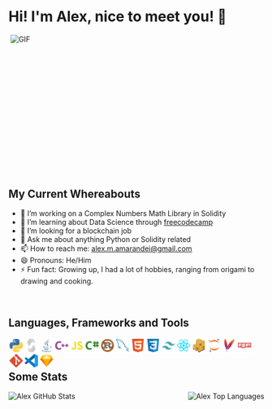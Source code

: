 # Hi! I'm Alex, nice to meet you! 👋

<img align="right" alt="GIF" src="https://media4.giphy.com/media/qgQUggAC3Pfv687qPC/giphy.gif?cid=ecf05e47t8gr32kdmumuq9ab1mz4921vnafqvgdzwokk6jwt&rid=giphy.gif&ct=g" width="500" height="300" />

## My Current Whereabouts

- 🔭 I’m working on a Complex Numbers Math Library in Solidity
- 🌱 I’m learning about Data Science through [freecodecamp](https://www.freecodecamp.org/learn/data-analysis-with-python/)
- 🤔 I’m looking for a blockchain job
- 💬 Ask me about anything Python or Solidity related
- 📫 How to reach me: <alex.m.amarandei@gmail.com>
- 😄 Pronouns: He/Him
- ⚡ Fun fact: Growing up, I had a lot of hobbies, ranging from origami to drawing and cooking.

<br>

## Languages, Frameworks and Tools

<img align="left" alt="Python" height="30px" width="30px" src="https://github.com/vscode-icons/vscode-icons/blob/master/icons/file_type_python.svg" />
<img align="left" alt="Solidity" height="30px" width="30px" src="https://github.com/vscode-icons/vscode-icons/blob/master/icons/file_type_solidity.svg" />
<img align="left" alt="Java" height="30px" width="30px" src="https://github.com/vscode-icons/vscode-icons/blob/master/icons/file_type_java.svg" />
<img align="left" alt="C/C++" height="30px" width="30px" src="https://github.com/vscode-icons/vscode-icons/blob/master/icons/file_type_cpp.svg" />
<img align="left" alt="Javascript" height="30px" width="30px" src="https://github.com/vscode-icons/vscode-icons/blob/master/icons/file_type_js.svg" />
<img align="left" alt="C#" height="30px" width="30px" src="https://github.com/vscode-icons/vscode-icons/blob/master/icons/file_type_csharp.svg" />
<img align="left" alt="Rust" height="30px" width="30px" src="https://github.com/vscode-icons/vscode-icons/blob/master/icons/file_type_rust.svg" />
<img align="left" alt="MySQL" height="30px" width="30px" src="https://github.com/vscode-icons/vscode-icons/blob/master/icons/file_type_mysql.svg" />
<img align="left" alt="HTML" height="30px" width="30px" src="https://github.com/vscode-icons/vscode-icons/blob/master/icons/file_type_html.svg" />
<img align="left" alt="CSS" height="30px" width="30px" src="https://github.com/vscode-icons/vscode-icons/blob/master/icons/file_type_css.svg" />

<img align="left" alt="Tailwind" height="30px" width="30px" src="https://github.com/vscode-icons/vscode-icons/blob/master/icons/file_type_tailwind.svg" />
<img align="left" alt="React" height="30px" width="30px" src="https://github.com/vscode-icons/vscode-icons/blob/master/icons/file_type_reactjs.svg" />
<img align="left" alt="Cargo" height="30px" width="30px" src="https://github.com/vscode-icons/vscode-icons/blob/master/icons/file_type_cargo.svg" />
<img align="left" alt="Jupyter" height="30px" width="30px" src="https://github.com/vscode-icons/vscode-icons/blob/master/icons/file_type_jupyter.svg" />
<img align="left" alt="Maven" height="30px" width="30px" src="https://github.com/vscode-icons/vscode-icons/blob/master/icons/file_type_maven.svg" />
<img align="left" alt="NPM" height="30px" width="30px" src="https://github.com/vscode-icons/vscode-icons/blob/master/icons/file_type_npm.svg" />

<img align="left" alt="Git" height="30px" width="30px" src="https://github.com/vscode-icons/vscode-icons/blob/master/icons/file_type_git.svg" />
<img align="left" alt="VSCode" height="30px" width="30px" src="https://github.com/vscode-icons/vscode-icons/blob/master/icons/file_type_vscode.svg" />
<img align="left" alt="Sketch" height="30px" width="30px" src="https://github.com/vscode-icons/vscode-icons/blob/master/icons/file_type_sketch.svg" />

<br />
<br /> 

## Some Stats

<img height="170" align="left" alt="Alex GitHub Stats" src="https://github-readme-stats.vercel.app/api?username=Alex-Amarandei&theme=dark&show_icons=true">

<img height="170" align="right" alt="Alex Top Languages" src="https://github-readme-stats.vercel.app/api/top-langs/?username=Alex-Amarandei&theme=dark&layout=compact">
